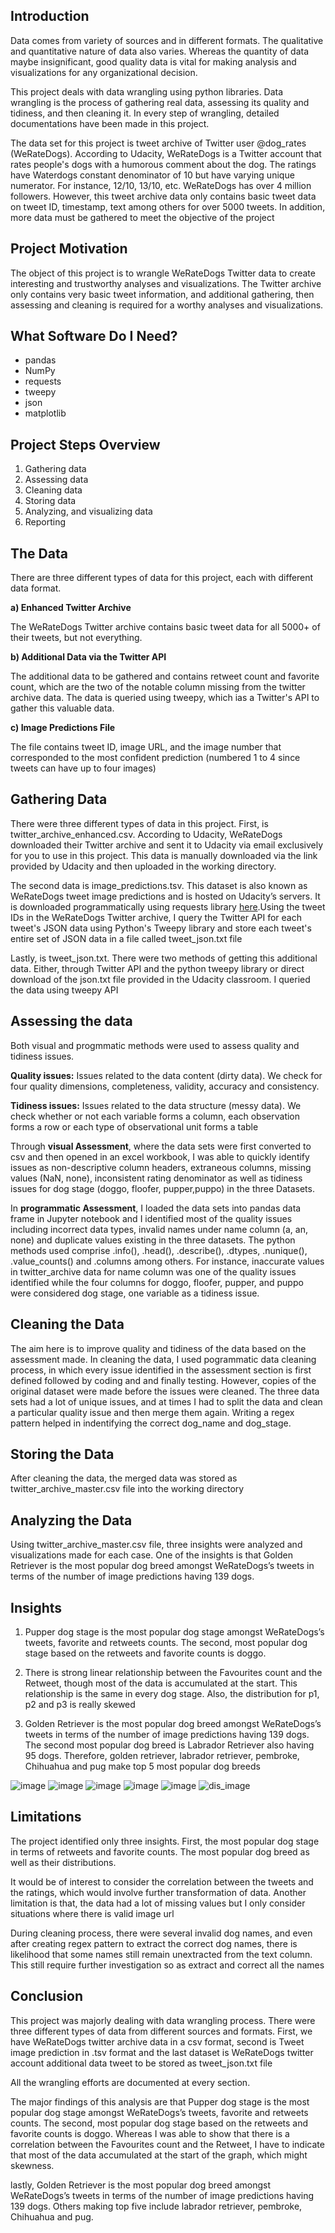 ## Introduction

Data comes from variety of sources and in different formats. The qualitative and quantitative nature of data also varies. Whereas the quantity of data maybe insignificant, good quality data is vital for making analysis and visualizations for any organizational decision.

This project deals with data wrangling using python libraries. Data wrangling is the process of gathering real data, assessing its quality and tidiness, and then cleaning it. In every step of wrangling, detailed documentations have been made in this project.

The data set for this project is tweet archive of Twitter user @dog_rates (WeRateDogs). According to Udacity, WeRateDogs is a Twitter account that rates people's dogs with a humorous comment about the dog. The ratings have Waterdogs constant denominator of 10 but have varying unique numerator. For instance, 12/10, 13/10, etc. WeRateDogs has over 4 million followers. However, this tweet archive data only contains basic tweet data on tweet ID, timestamp, text among others for over 5000 tweets. In addition, more data must be gathered to meet the objective of the project

## Project Motivation

The object of this project is to wrangle WeRateDogs Twitter data to create interesting and trustworthy analyses and visualizations. The Twitter archive only contains very basic tweet information, and additional gathering, then assessing and cleaning is required for a worthy analyses and visualizations.

## What Software Do I Need?

- pandas
- NumPy
- requests
- tweepy
- json
- matplotlib

## Project Steps Overview

1. Gathering data
2. Assessing data
3. Cleaning data
4. Storing data
5. Analyzing, and visualizing data
6. Reporting

## The Data

There are three different types of data for this project, each with different data format.

**a) Enhanced Twitter Archive**

The WeRateDogs Twitter archive contains basic tweet data for all 5000+ of their tweets, but not everything. 

**b) Additional Data via the Twitter API**

The additional data to be gathered and contains retweet count and favorite count, which are the two of the notable column missing from the twitter archive data. The data is queried using tweepy, which ias a Twitter's API to gather this valuable data.

**c) Image Predictions File**

The file contains tweet ID, image URL, and the image number that corresponded to the most confident prediction (numbered 1 to 4 since tweets can have up to four images)

## Gathering Data

There were three different types of data in this project. First, is twitter_archive_enhanced.csv. According to Udacity, WeRateDogs downloaded their Twitter archive and sent it to Udacity via email exclusively for you to use in this project. This data is manually downloaded via the link provided by Udacity and then uploaded in the working directory.

The second data is image_predictions.tsv. This dataset is also known as WeRateDogs tweet image predictions and is hosted on Udacity’s servers. It is downloaded programmatically using requests library [here]('https://d17h27t6h515a5.cloudfront.net/topher/2017/August/599fd2ad_image-predictions/image-predictions.tsv').Using the tweet IDs in the WeRateDogs Twitter archive, I query the Twitter API for each tweet's JSON data using Python's Tweepy library and store each tweet's entire set of JSON data in a file called tweet_json.txt file

Lastly, is tweet_json.txt. There were two methods of getting this additional data. Either, through Twitter API and the python tweepy library or direct download of the json.txt file provided in the Udacity classroom. I queried the data using tweepy API

## Assessing the data

Both visual and progmmatic methods were used to assess quality and tidiness issues.

**Quality issues:** Issues related to the data content (dirty data). We check for four quality dimensions, completeness, validity, accuracy and consistency.

**Tidiness issues:** Issues related to the data structure (messy data). We check whether or not each variable forms a column, each observation forms a row or each type of observational unit forms a table

Through **visual Assessment**, where the data sets were first converted to csv and then opened in an excel workbook, I was able to quickly identify issues as non-descriptive column headers, extraneous columns, missing values (NaN, none), inconsistent rating denominator as well as tidiness issues for dog stage (doggo, floofer, pupper,puppo) in the three Datasets.

In **programmatic Assessment**, I loaded the data sets into pandas data frame in Jupyter notebook and I identified most of the quality issues including incorrect data types, invalid names under name column (a, an, none) and duplicate values existing in the three datasets. The python methods used comprise .info(), .head(), .describe(), .dtypes, .nunique(), .value_counts() and .columns among others. For instance, inaccurate values in twitter_archive data for name column was one of the quality issues identified while the four columns for doggo, floofer, pupper, and puppo were considered dog stage, one variable as a tidiness issue.

## Cleaning the Data

The aim here is to improve quality and tidiness of the data based on the assessment made. In cleaning the data, I used pogrammatic data cleaning process, in which every issue identified in the assessment section is first defined followed by coding and and finally testing. However, copies of the original dataset were made before the issues were cleaned. The three data sets had a lot of unique issues, and at times I had to split the data and clean a particular quality issue and then merge them again. Writing a regex pattern helped in indentifying the correct dog_name and dog_stage.

## Storing the Data

After cleaning the data, the merged data was stored as twitter_archive_master.csv file into the working directory

## Analyzing the Data

Using twitter_archive_master.csv file, three insights were analyzed and visualizations made for each case. One of the insights is that Golden Retriever is the most popular dog breed amongst WeRateDogs’s tweets in terms of the number of image predictions having 139 dogs.

## Insights

1. Pupper dog stage is the most popular dog stage amongst WeRateDogs’s tweets, favorite and retweets counts. The second, most popular dog stage based on the retweets and favorite counts is doggo.

2. There is strong linear relationship between the Favourites count and the Retweet, though most of the data is accumulated at the start. This relationship is the same in every dog stage. Also, the distribution for p1, p2 and p3 is really skewed

3. Golden Retriever is the most popular dog breed amongst WeRateDogs’s tweets in terms of the number of image predictions having 139 dogs. The second most popular dog breed is Labrador Retriever also having 95 dogs. Therefore, golden retriever, labrador retriever, pembroke, Chihuahua and pug make top 5 most popular dog breeds

![image](https://user-images.githubusercontent.com/7541585/193414221-2288a8ea-1699-450c-9eef-2f4cc3a1f938.png)
![image](https://user-images.githubusercontent.com/7541585/193414407-75f2fdbc-5b6a-4663-ab90-a486fa71295d.png)
![image](https://user-images.githubusercontent.com/7541585/193414417-47008729-250a-47a8-a64a-b5cbd9fe52f5.png)
![image](https://user-images.githubusercontent.com/7541585/193414443-47c61010-8556-4312-97c4-187f32455b88.png)
![image](image.png)
![dis_image](python.jpg)

## Limitations

The project identified only three insights. First, the most popular dog stage in terms of retweets and favorite counts. The most popular dog breed as well as their distributions.

It would be of interest to consider the correlation between the tweets and the ratings, which would involve further transformation of data. Another limitation is that, the data had a lot of missing values but I only consider situations where there is valid image url

During cleaning process, there were several invalid dog names, and even after creating regex pattern to extract the correct dog names, there is likelihood that some names still remain unextracted from the text column. This still require further investigation so as extract and correct all the names

## Conclusion

This project was majorly dealing with data wrangling process. There were three different types of data from different sources and formats. First, we have WeRateDogs twitter archive data in a csv format, second is Tweet image prediction in .tsv format and the last dataset is WeRateDogs twitter account additional data tweet to be stored as tweet_json.txt file

All the wrangling efforts are documented at every section.

The major findings of this analysis are that Pupper dog stage is the most popular dog stage amongst WeRateDogs’s tweets, favorite and retweets counts. The second, most popular dog stage based on the retweets and favorite counts is doggo. Whereas I was able to show that there is a correlation between the Favourites count and the Retweet, I have to indicate that most of the data accumulated at the start of the graph, which might skewness.

lastly, Golden Retriever is the most popular dog breed amongst WeRateDogs’s tweets in terms of the number of image predictions having 139 dogs. Others making top five include labrador retriever, pembroke, Chihuahua and pug.
